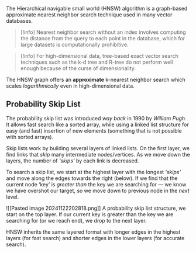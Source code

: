 The Hierarchical navigable small world (HNSW) algorithm is a graph-based approximate nearest neighbor search technique used in many vector databases.

> [!info]
> Nearest neighbor search without an index involves computing the distance from the query to each point in the database, which for large datasets is computationally prohibitive.

> [!info]
> For high-dimensional data, tree-based exact vector search techniques such as the k-d tree and R-tree do not perform well enough because of the curse of dimensionality.

The HNSW graph offers an **approximate** k-nearest neighbor search which scales _logarithmically_ even in high-dimensional data.

## Probability Skip List

The probability skip list was introduced _way back_ in 1990 by _William Pugh_. It allows fast search like a sorted array, while using a linked list structure for easy (and fast) insertion of new elements (something that is not possible with sorted arrays).

Skip lists work by building several layers of linked lists. On the first layer, we find links that _skip_ many intermediate nodes/vertices. As we move down the layers, the number of _‘skips’_ by each link is decreased.

To search a skip list, we start at the highest layer with the longest _‘skips’_ and move along the edges towards the right (below). If we find that the current node ‘key’ is _greater than_ the key we are searching for — we know we have overshot our target, so we move down to previous node in the _next_ level.

![[Pasted image 20241122202818.png]]
A probability skip list structure, we start on the top layer. If our current key is greater than the key we are searching for (or we reach end), we drop to the next layer.

HNSW inherits the same layered format with longer edges in the highest layers (for fast search) and shorter edges in the lower layers (for accurate search).
